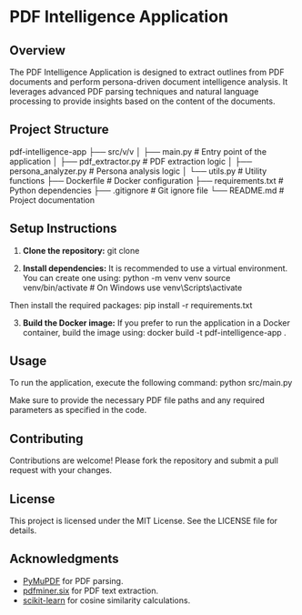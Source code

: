 # PDF Intelligence Application

## Overview
The PDF Intelligence Application is designed to extract outlines from PDF documents and perform persona-driven document intelligence analysis. It leverages advanced PDF parsing techniques and natural language processing to provide insights based on the content of the documents.

## Project Structure
pdf-intelligence-app
├── src/v/v
│   ├── main.py               # Entry point of the application
│   ├── pdf_extractor.py      # PDF extraction logic
│   ├── persona_analyzer.py   # Persona analysis logic
│   └── utils.py              # Utility functions
├── Dockerfile                 # Docker configuration
├── requirements.txt           # Python dependencies
├── .gitignore                 # Git ignore file
└── README.md                  # Project documentation


## Setup Instructions
1. **Clone the repository:**
git clone 


2. **Install dependencies:**
It is recommended to use a virtual environment. You can create one using:
python -m venv venv
source venv/bin/activate  # On Windows use venv\Scripts\activate

Then install the required packages:
pip install -r requirements.txt


3. **Build the Docker image:**
If you prefer to run the application in a Docker container, build the image using:
docker build -t pdf-intelligence-app .


## Usage
To run the application, execute the following command:
python src/main.py

Make sure to provide the necessary PDF file paths and any required parameters as specified in the code.

## Contributing
Contributions are welcome! Please fork the repository and submit a pull request with your changes.

## License
This project is licensed under the MIT License. See the LICENSE file for details.

## Acknowledgments
- [PyMuPDF](https://pymupdf.readthedocs.io/en/latest/) for PDF parsing.
- [pdfminer.six](https://pdfminersix.readthedocs.io/en/latest/) for PDF text extraction.
- [scikit-learn](https://scikit-learn.org/stable/) for cosine similarity calculations.

